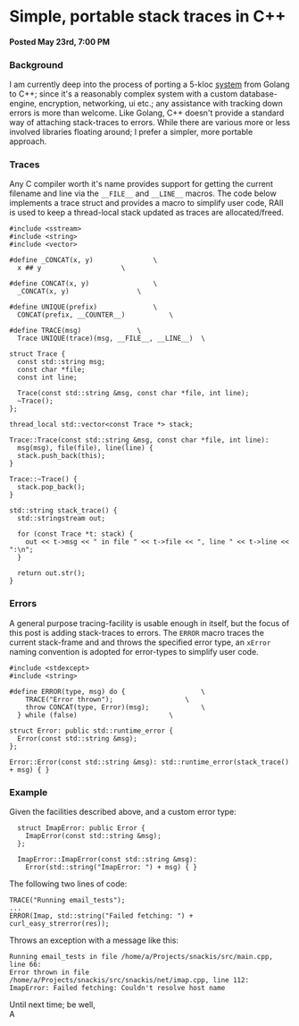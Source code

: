 # Simple, portable stack traces in C++
#### Posted May 23rd, 7:00 PM

### Background
I am currently deep into the process of porting a 5-kloc [system](https://github.com/andreas-gone-wild/snackis) from Golang to C++; since it's a reasonably complex system with a custom database-engine, encryption, networking, ui etc.; any assistance with tracking down errors is more than welcome. Like Golang, C++ doesn't provide a standard way of attaching stack-traces to errors. While there are various more or less involved libraries floating around; I prefer a simpler, more portable approach.

### Traces
Any C compiler worth it's name provides support for getting the current filename and line via the ```__FILE__``` and ```__LINE__``` macros. The code below implements a trace struct and provides a macro to simplify user code, RAII is used to keep a thread-local stack updated as traces are allocated/freed.

```
#include <sstream>
#include <string>
#include <vector>

#define _CONCAT(x, y)				\
  x ## y					\

#define CONCAT(x, y)				\
  _CONCAT(x, y)					\

#define UNIQUE(prefix)				\
  CONCAT(prefix, __COUNTER__)			\

#define TRACE(msg)				\
  Trace UNIQUE(trace)(msg, __FILE__, __LINE__)	\

struct Trace {
  const std::string msg;
  const char *file;
  const int line;

  Trace(const std::string &msg, const char *file, int line);
  ~Trace();
};

thread_local std::vector<const Trace *> stack;
  
Trace::Trace(const std::string &msg, const char *file, int line):
  msg(msg), file(file), line(line) {
  stack.push_back(this);
}

Trace::~Trace() {
  stack.pop_back();
}
  
std::string stack_trace() {
  std::stringstream out;

  for (const Trace *t: stack) {
    out << t->msg << " in file " << t->file << ", line " << t->line << ":\n";
  }
    
  return out.str();
}
```

### Errors
A general purpose tracing-facility is usable enough in itself, but the focus of this post is adding stack-traces to errors. The ```ERROR``` macro traces the current stack-frame and and throws the specified error type, an ```xError``` naming convention is adopted for error-types to simplify user code.

```
#include <stdexcept>
#include <string>

#define ERROR(type, msg) do {					\
    TRACE("Error thrown");					\
    throw CONCAT(type, Error)(msg);				\
  } while (false)						\

struct Error: public std::runtime_error {
  Error(const std::string &msg);
};

Error::Error(const std::string &msg): std::runtime_error(stack_trace() + msg) { }
```

### Example
Given the facilities described above, and a custom error type:

```
  struct ImapError: public Error {
    ImapError(const std::string &msg);
  };

  ImapError::ImapError(const std::string &msg):
    Error(std::string("ImapError: ") + msg) { }
```

The following two lines of code:

```
TRACE("Running email_tests");
...
ERROR(Imap, std::string("Failed fetching: ") + curl_easy_strerror(res));
```

Throws an exception with a message like this:

```
Running email_tests in file /home/a/Projects/snackis/src/main.cpp, line 66:
Error thrown in file /home/a/Projects/snackis/src/snackis/net/imap.cpp, line 112:
ImapError: Failed fetching: Couldn't resolve host name
```

Until next time; be well,<br/>
A
